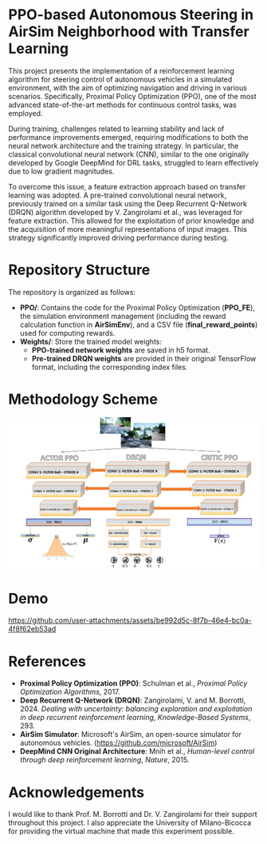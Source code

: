 # PPO-based Autonomous Steering in AirSim Neighborhood with Transfer Learning

This project presents the implementation of a reinforcement learning algorithm for steering control of autonomous vehicles in a simulated environment, with the aim of optimizing navigation and driving in various scenarios. Specifically, Proximal Policy Optimization (PPO), one of the most advanced state-of-the-art methods for continuous control tasks, was employed.

During training, challenges related to learning stability and lack of performance improvements emerged, requiring modifications to both the neural network architecture and the training strategy. In particular, the classical convolutional neural network (CNN), similar to the one originally developed by Google DeepMind for DRL tasks, struggled to learn effectively due to low gradient magnitudes.

To overcome this issue, a feature extraction approach based on transfer learning was adopted. A pre-trained convolutional neural network, previously trained on a similar task using the Deep Recurrent Q-Network (DRQN) algorithm developed by V. Zangirolami et al., was leveraged for feature extraction. This allowed for the exploitation of prior knowledge and the acquisition of more meaningful representations of input images. This strategy significantly improved driving performance during testing.

# Repository Structure  

The repository is organized as follows:  

- **PPO/**: Contains the code for the Proximal Policy Optimization (**PPO_FE**), the simulation environment management (including the reward calculation function in **AirSimEnv**), and a CSV file (**final_reward_points**) used for computing rewards.  
- **Weights/**: Store the trained model weights:  
  - **PPO-trained network weights** are saved in h5 format.  
  - **Pre-trained DRQN weights** are provided in their original TensorFlow format, including the corresponding index files.

# Methodology Scheme
![Methodology Scheme](methodology_scheme.png)

# Demo
https://github.com/user-attachments/assets/be992d5c-8f7b-46e4-bc0a-4f8f62eb53ad






# References

- **Proximal Policy Optimization (PPO)**: Schulman et al., *Proximal Policy Optimization Algorithms*, 2017. 
- **Deep Recurrent Q-Network (DRQN)**: Zangirolami, V. and M. Borrotti, 2024. *Dealing with uncertainty: balancing exploration and exploitation in deep recurrent reinforcement learning*, *Knowledge-Based Systems*, 293.  
- **AirSim Simulator**: Microsoft's AirSim, an open-source simulator for autonomous vehicles. (https://github.com/microsoft/AirSim)  
- **DeepMind CNN Original Architecture**: Mnih et al., *Human-level control through deep reinforcement learning*, *Nature*, 2015.

# Acknowledgements
I would like to thank Prof. M. Borrotti and Dr. V. Zangirolami for their support throughout this project. I also appreciate the University of Milano-Bicocca for providing the virtual machine that made this experiment possible.
